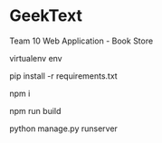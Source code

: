 # GeekText
 Team 10 Web Application - Book Store

virtualenv env

pip install -r requirements.txt

npm i

npm run build

python manage.py runserver

